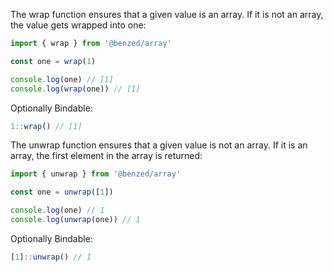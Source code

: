 <!--
@name = 'wrap'
-->

The wrap function ensures that a given value is an array. If it is not an
array, the value gets wrapped into one:
```js
import { wrap } from '@benzed/array'

const one = wrap(1)

console.log(one) // [1]
console.log(wrap(one)) // [1]
```

Optionally Bindable:
```js
1::wrap() // [1]
```

<!--
@name = 'unwrap'
-->

The unwrap function ensures that a given value is not an array. If it is an array,
the first element in the array is returned:
```js
import { unwrap } from '@benzed/array'

const one = unwrap([1])

console.log(one) // 1
console.log(unwrap(one)) // 1
```

Optionally Bindable:
```js
[1]::unwrap() // 1
```
